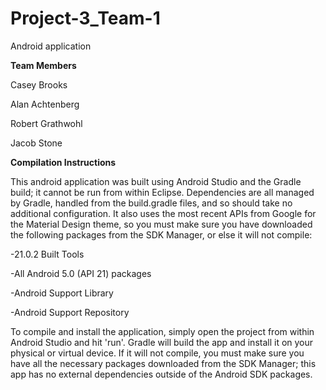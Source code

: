 Project-3_Team-1
================

Android application


**Team Members**

Casey Brooks

Alan Achtenberg

Robert Grathwohl

Jacob Stone


**Compilation Instructions**

This android application was built using Android Studio and the Gradle build; it cannot be run from within Eclipse. Dependencies are all managed by Gradle, handled from the build.gradle files, and so should take no additional configuration. It also uses the most recent APIs from Google for the Material Design theme, so you must make sure you have downloaded the following packages from the SDK Manager, or else it will not compile:

-21.0.2 Built Tools

-All Android 5.0 (API 21) packages

-Android Support Library

-Android Support Repository

To compile and install the application, simply open the project from within Android Studio and hit 'run'. Gradle will build the app and install it on your physical or virtual device. If it will not compile, you must make sure you have all the necessary packages downloaded from the SDK Manager; this app has no external dependencies outside of the Android SDK packages. 

